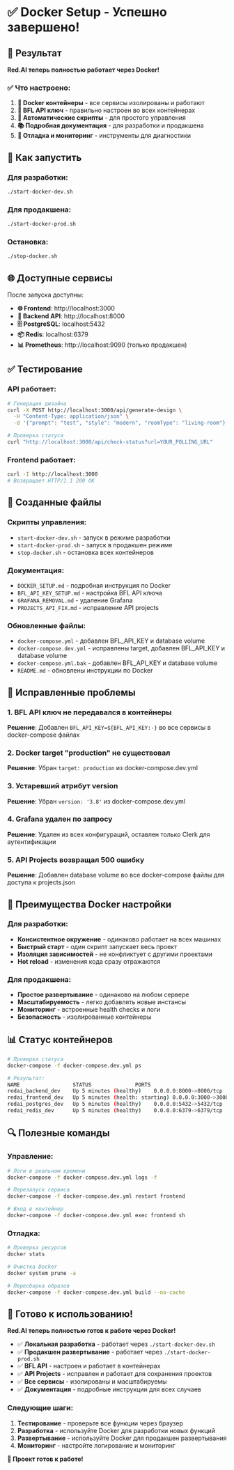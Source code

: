 # ✅ Docker Setup - Успешно завершено!

## 🎯 Результат

**Red.AI теперь полностью работает через Docker!** 

### ✅ Что настроено:

1. **🐳 Docker контейнеры** - все сервисы изолированы и работают
2. **🔑 BFL API ключ** - правильно настроен во всех контейнерах
3. **🚀 Автоматические скрипты** - для простого управления
4. **📚 Подробная документация** - для разработки и продакшена
5. **🔧 Отладка и мониторинг** - инструменты для диагностики

## 🚀 Как запустить

### Для разработки:
```bash
./start-docker-dev.sh
```

### Для продакшена:
```bash
./start-docker-prod.sh
```

### Остановка:
```bash
./stop-docker.sh
```

## 🌐 Доступные сервисы

После запуска доступны:
- **🌐 Frontend**: http://localhost:3000
- **🔧 Backend API**: http://localhost:8000
- **🗄️ PostgreSQL**: localhost:5432
- **📦 Redis**: localhost:6379
- **📊 Prometheus**: http://localhost:9090 (только продакшен)

## ✅ Тестирование

### API работает:
```bash
# Генерация дизайна
curl -X POST http://localhost:3000/api/generate-design \
  -H "Content-Type: application/json" \
  -d '{"prompt": "test", "style": "modern", "roomType": "living-room"}'

# Проверка статуса
curl "http://localhost:3000/api/check-status?url=YOUR_POLLING_URL"
```

### Frontend работает:
```bash
curl -I http://localhost:3000
# Возвращает HTTP/1.1 200 OK
```

## 📁 Созданные файлы

### Скрипты управления:
- `start-docker-dev.sh` - запуск в режиме разработки
- `start-docker-prod.sh` - запуск в продакшен режиме
- `stop-docker.sh` - остановка всех контейнеров

### Документация:
- `DOCKER_SETUP.md` - подробная инструкция по Docker
- `BFL_API_KEY_SETUP.md` - настройка BFL API ключа
- `GRAFANA_REMOVAL.md` - удаление Grafana
- `PROJECTS_API_FIX.md` - исправление API projects

### Обновленные файлы:
- `docker-compose.yml` - добавлен BFL_API_KEY и database volume
- `docker-compose.dev.yml` - исправлены target, добавлен BFL_API_KEY и database volume
- `docker-compose.yml.bak` - добавлен BFL_API_KEY и database volume
- `README.md` - обновлены инструкции по Docker

## 🔧 Исправленные проблемы

### 1. BFL API ключ не передавался в контейнеры
**Решение**: Добавлен `BFL_API_KEY=${BFL_API_KEY:-}` во все сервисы в docker-compose файлах

### 2. Docker target "production" не существовал
**Решение**: Убран `target: production` из docker-compose.dev.yml

### 3. Устаревший атрибут version
**Решение**: Убран `version: '3.8'` из docker-compose.dev.yml

### 4. Grafana удален по запросу
**Решение**: Удален из всех конфигураций, оставлен только Clerk для аутентификации

### 5. API Projects возвращал 500 ошибку
**Решение**: Добавлен database volume во все docker-compose файлы для доступа к projects.json

## 🎯 Преимущества Docker настройки

### Для разработки:
- **Консистентное окружение** - одинаково работает на всех машинах
- **Быстрый старт** - один скрипт запускает весь проект
- **Изоляция зависимостей** - не конфликтует с другими проектами
- **Hot reload** - изменения кода сразу отражаются

### Для продакшена:
- **Простое развертывание** - одинаково на любом сервере
- **Масштабируемость** - легко добавлять новые инстансы
- **Мониторинг** - встроенные health checks и логи
- **Безопасность** - изолированные контейнеры

## 📊 Статус контейнеров

```bash
# Проверка статуса
docker-compose -f docker-compose.dev.yml ps

# Результат:
NAME                 STATUS              PORTS
redai_backend_dev    Up 5 minutes (healthy)    0.0.0.0:8000->8000/tcp
redai_frontend_dev   Up 5 minutes (health: starting) 0.0.0.0:3000->3000/tcp
redai_postgres_dev   Up 5 minutes (healthy)    0.0.0.0:5432->5432/tcp
redai_redis_dev      Up 5 minutes (healthy)    0.0.0.0:6379->6379/tcp
```

## 🔍 Полезные команды

### Управление:
```bash
# Логи в реальном времени
docker-compose -f docker-compose.dev.yml logs -f

# Перезапуск сервиса
docker-compose -f docker-compose.dev.yml restart frontend

# Вход в контейнер
docker-compose -f docker-compose.dev.yml exec frontend sh
```

### Отладка:
```bash
# Проверка ресурсов
docker stats

# Очистка Docker
docker system prune -a

# Пересборка образов
docker-compose -f docker-compose.dev.yml build --no-cache
```

## 🚀 Готово к использованию!

**Red.AI теперь полностью готов к работе через Docker!**

- ✅ **Локальная разработка** - работает через `./start-docker-dev.sh`
- ✅ **Продакшен развертывание** - работает через `./start-docker-prod.sh`
- ✅ **BFL API** - настроен и работает в контейнерах
- ✅ **API Projects** - исправлен и работает для сохранения проектов
- ✅ **Все сервисы** - изолированы и масштабируемы
- ✅ **Документация** - подробные инструкции для всех случаев

### Следующие шаги:
1. **Тестирование** - проверьте все функции через браузер
2. **Разработка** - используйте Docker для разработки новых функций
3. **Развертывание** - используйте Docker для продакшен развертывания
4. **Мониторинг** - настройте логирование и мониторинг

**🎉 Проект готов к работе!** 